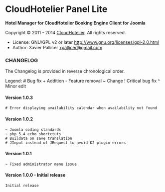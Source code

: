 # CloudHotelier Panel Lite
**Hotel Manager for CloudHotelier Booking Engine Client for Joomla**

Copyright © 2011 - 2014 [CloudHotelier](http://www.cloudhotelier.com). All rights reserved.

- License: GNU/GPL v2 or later http://www.gnu.org/licenses/gpl-2.0.html
- Author: Xavier Pallicer <xpallicer@gmail.com>

### CHANGELOG

The Changelog is provided in reverse chronological order.

Legend: # Bug fix     + Addition     - Feature removal     ~ Change    ! Critical bug fix     ^ Minor edit

#### Version 1.0.3

	# Error displaying availability calendar when availability not found

#### Version 1.0.2

	~ Joomla coding standards
	~ php 5.4 echo shortctuts
	# Buildata on save translation
	# JInput instead of JRequest to avoid K2 plugin errors

#### Version 1.0.1

	~ Fixed administrator menu issue

#### Version 1.0.0 - Initial release

	Initial release
